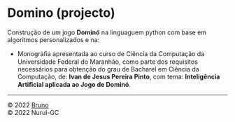 # Domino (projecto)

Construção de um jogo **Dominó** na linguaguem python
com base em algoritmos personalizados e na:

- Monograﬁa apresentada ao curso de Ciência
da Computação da Universidade Federal do
Maranhão, como parte dos requisitos necessários para obtenção
do grau de Bacharel em Ciência da Computação,
de: **Ivan de Jesus Pereira Pinto**,
com tema: **Inteligência Artiﬁcial aplicada ao Jogo de Dominó**.

---

&copy; 2022 [Bruno](https://github.com/brunognar) \
&copy; 2022 Nurul-GC

